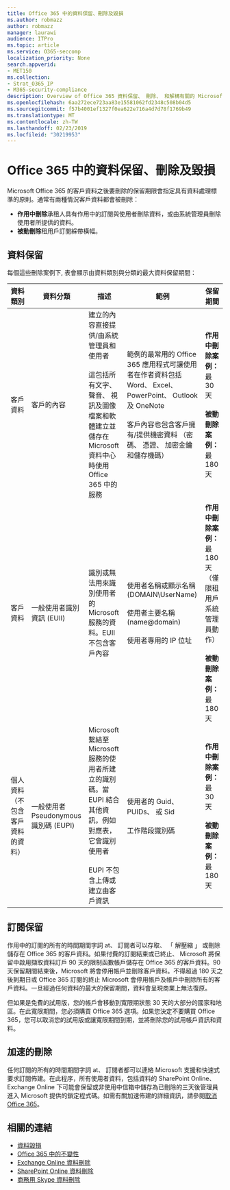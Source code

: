 ```yaml
---
title: Office 365 中的資料保留、刪除及毀損
ms.author: robmazz
author: robmazz
manager: laurawi
audience: ITPro
ms.topic: article
ms.service: O365-seccomp
localization_priority: None
search.appverid:
- MET150
ms.collection:
- Strat_O365_IP
- M365-security-compliance
description: Overview of Office 365 資料保留、 刪除、 和解構有關的 Microsoft 的原則。
ms.openlocfilehash: 6aa272ece723aa83e15581062fd2348c508b04d5
ms.sourcegitcommit: f57b4001ef1327f0ea622e716a4d7d78f1769b49
ms.translationtype: MT
ms.contentlocale: zh-TW
ms.lasthandoff: 02/23/2019
ms.locfileid: "30219953"
---
```

# <a name="data-retention-deletion-and-destruction-in-office-365"></a>Office 365 中的資料保留、刪除及毀損

Microsoft Office 365 的客戶資料之後要刪除的保留期限會指定具有資料處理標準的原則。通常有兩種情況客戶資料都會被刪除：

- **作用中刪除**承租人具有作用中的訂閱與使用者刪除資料，或由系統管理員刪除使用者所提供的資料。
- **被動刪除**租用戶訂閱綵帶橫幅。

## <a name="data-retention"></a>資料保留

每個這些刪除案例下, 表會顯示由資料類別與分類的最大資料保留期間：

| 資料類別 | 資料分類 | 描述 | 範例 | 保留期間 |
|-----------------|-----------------|-----------------|----------------------------------|-------------------------------|
| 客戶資料 | 客戶的內容| 建立的內容直接提供/由系統管理員和使用者 <br><br> 這包括所有文字、 聲音、 視訊及圖像檔案和軟體建立並儲存在 Microsoft 資料中心時使用 Office 365 中的服務 | 範例的最常用的 Office 365 應用程式可讓使用者在作者資料包括 Word、 Excel、 PowerPoint、 Outlook 及 OneNote <br><br> 客戶內容也包含客戶擁有/提供機密資料 （密碼、 憑證、 加密金鑰和儲存機碼） | **作用中刪除案例：** 最 30 天 <br><br> **被動刪除案例：** 最 180 天 |
| 客戶資料 | 一般使用者識別資訊 (EUII) | 識別或無法用來識別使用者的 Microsoft 服務的資料。EUII 不包含客戶內容 | 使用者名稱或顯示名稱 (DOMAIN\UserName) <br><br> 使用者主要名稱 (name@domain) <br><br>  使用者專用的 IP 位址 | **作用中刪除案例：** 最 180 天 （僅限租用戶系統管理員動作） <br><br> **被動刪除案例：** 最 180 天 |
| 個人資料 <br> （不包含客戶資料的資料） | 一般使用者 Pseudonymous 識別碼 (EUPI) | Microsoft 繫結至 Microsoft 服務的使用者所建立的識別碼。當 EUPI 結合其他資訊，例如對應表，它會識別使用者 <br><br> EUPI 不包含上傳或建立由客戶資訊 | 使用者的 Guid、 PUIDs、 或 Sid <br><br> 工作階段識別碼 | **作用中刪除案例：** 最 30 天 <br><br> **被動刪除案例：** 最 180 天 |

## <a name="subscription-retention"></a>訂閱保留

作用中的訂閱的所有的時間期間字詞 at、 訂閱者可以存取、 「 解壓縮 」 或刪除儲存在 Office 365 的客戶資料。如果付費的訂閱結束或已終止、 Microsoft 將保留中啟用擷取資料訂戶 90 天的限制函數帳戶儲存在 Office 365 的客戶資料。90 天保留期間結束後，Microsoft 將會停用帳戶並刪除客戶資料。不得超過 180 天之後到期日或 Office 365 訂閱的終止 Microsoft 會停用帳戶及帳戶中刪除所有的客戶資料。一旦經過任何資料的最大的保留期間，資料會呈現商業上無法復原。

但如果是免費的試用版，您的帳戶會移動到寬限期狀態 30 天的大部分的國家和地區。在此寬限期間，您必須購買 Office 365 選項。如果您決定不要購買 Office 365，您可以取消您的試用版或讓寬限期間到期，並將刪除您的試用帳戶資訊和資料。

## <a name="expedited-deletion"></a>加速的刪除
任何訂閱的所有的時間期間字詞 at、 訂閱者都可以連絡 Microsoft 支援和快速式要求訂閱佈建。在此程序，所有使用者資料，包括資料的 SharePoint Online、 Exchange Online 下可能會保留或非使用中信箱中儲存為已刪除的三天後管理員進入 Microsoft 提供的鎖定程式碼。如需有關加速佈建的詳細資訊，請參閱[取消 Office 365](https://support.office.com/article/Cancel-Office-365-for-business-b1bc0bef-4608-4601-813a-cdd9f746709a)。

## <a name="related-links"></a>相關的連結
- [資料毀損](office-365-data-destruction.md)
- [Office 365 中的不變性](office-365-data-immutability.md)
- [Exchange Online 資料刪除](office-365-exchange-online-data-deletion.md)
- [SharePoint Online 資料刪除](office-365-sharepoint-online-data-deletion.md)
- [商務用 Skype 資料刪除](office-365-skype-data-deletion.md)